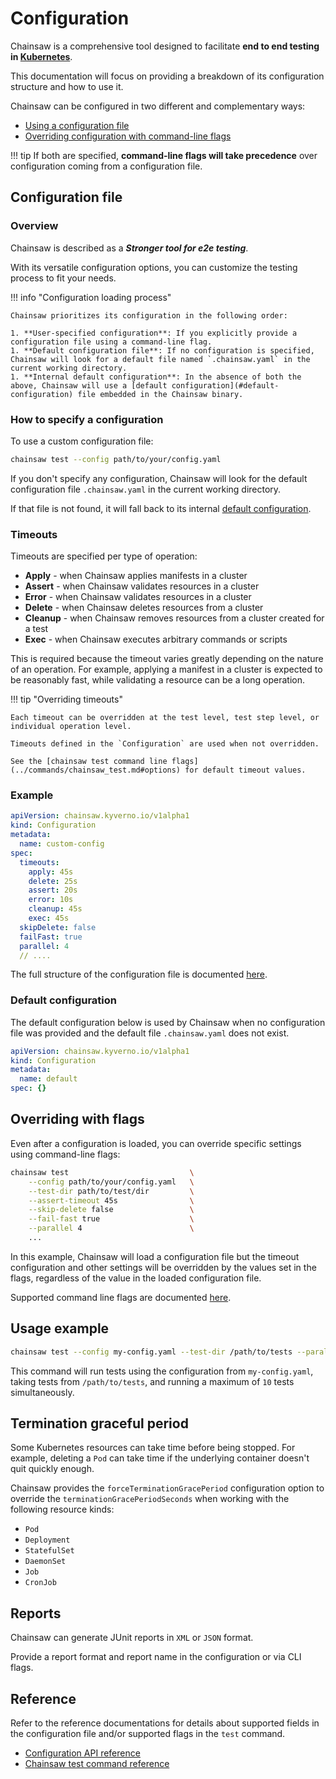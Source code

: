 # Configuration

Chainsaw is a comprehensive tool designed to facilitate **end to end testing in [Kubernetes](https://kubernetes.io)**.

This documentation will focus on providing a breakdown of its configuration structure and how to use it.

Chainsaw can be configured in two different and complementary ways:

- [Using a configuration file](#configuration-file)
- [Overriding configuration with command-line flags](#overriding-with-flags)

!!! tip
    If both are specified, **command-line flags will take precedence** over configuration coming from a configuration file.

## Configuration file

### Overview

Chainsaw is described as a **_Stronger tool for e2e testing_**.

With its versatile configuration options, you can customize the testing process to fit your needs.

!!! info "Configuration loading process"

    Chainsaw prioritizes its configuration in the following order:

    1. **User-specified configuration**: If you explicitly provide a configuration file using a command-line flag.
    1. **Default configuration file**: If no configuration is specified, Chainsaw will look for a default file named `.chainsaw.yaml` in the current working directory.
    1. **Internal default configuration**: In the absence of both the above, Chainsaw will use a [default configuration](#default-configuration) file embedded in the Chainsaw binary.

### How to specify a configuration

To use a custom configuration file:

```bash
chainsaw test --config path/to/your/config.yaml
```

If you don't specify any configuration, Chainsaw will look for the default configuration file `.chainsaw.yaml` in the current working directory.

If that file is not found, it will fall back to its internal [default configuration](#default-configuration).

### Timeouts

Timeouts are specified per type of operation:

- **Apply**    - when Chainsaw applies manifests in a cluster
- **Assert**   - when Chainsaw validates resources in a cluster
- **Error**    - when Chainsaw validates resources in a cluster
- **Delete**   - when Chainsaw deletes resources from a cluster
- **Cleanup**  - when Chainsaw removes resources from a cluster created for a test
- **Exec**     - when Chainsaw executes arbitrary commands or scripts

This is required because the timeout varies greatly depending on the nature of an operation.
For example, applying a manifest in a cluster is expected to be reasonably fast, while validating a resource can be a long operation.

!!! tip "Overriding timeouts"

    Each timeout can be overridden at the test level, test step level, or individual operation level.

    Timeouts defined in the `Configuration` are used when not overridden.

    See the [chainsaw test command line flags](../commands/chainsaw_test.md#options) for default timeout values.

### Example

```yaml
apiVersion: chainsaw.kyverno.io/v1alpha1
kind: Configuration
metadata:
  name: custom-config
spec:
  timeouts:
    apply: 45s
    delete: 25s
    assert: 20s
    error: 10s
    cleanup: 45s
    exec: 45s
  skipDelete: false
  failFast: true
  parallel: 4
  // ....
```

The full structure of the configuration file is documented [here](../apis/chainsaw.v1alpha1.md#chainsaw-kyverno-io-v1alpha1-Configuration).

### Default configuration

The default configuration below is used by Chainsaw when no configuration file was provided and the default file `.chainsaw.yaml` does not exist.

```yaml
apiVersion: chainsaw.kyverno.io/v1alpha1
kind: Configuration
metadata:
  name: default
spec: {}
```

## Overriding with flags

Even after a configuration is loaded, you can override specific settings using command-line flags:

```bash
chainsaw test                           \
    --config path/to/your/config.yaml   \
    --test-dir path/to/test/dir         \
    --assert-timeout 45s                \
    --skip-delete false                 \
    --fail-fast true                    \
    --parallel 4                        \
    ...
```

In this example, Chainsaw will load a configuration file but the timeout configuration and other settings will be overridden by the values set in the flags, regardless of the value in the loaded configuration file.

Supported command line flags are documented [here](../commands/chainsaw_test.md#options).

## Usage example

```bash
chainsaw test --config my-config.yaml --test-dir /path/to/tests --parallel 10
```

This command will run tests using the configuration from `my-config.yaml`, taking tests from `/path/to/tests`, and running a maximum of `10` tests simultaneously.

## Termination graceful period

Some Kubernetes resources can take time before being stopped. For example, deleting a `Pod` can take time if the underlying container doesn't quit quickly enough.

Chainsaw provides the `forceTerminationGracePeriod` configuration option to override the `terminationGracePeriodSeconds` when working with the following resource kinds:

- `Pod`
- `Deployment`
- `StatefulSet`
- `DaemonSet`
- `Job`
- `CronJob`

## Reports

Chainsaw can generate JUnit reports in `XML` or `JSON` format.

Provide a report format and report name in the configuration or via CLI flags.

## Reference

Refer to the reference documentations for details about supported fields in the configuration file and/or supported flags in the `test` command.

- [Configuration API reference](../apis/chainsaw.v1alpha1.md#chainsaw-kyverno-io-v1alpha1-Configuration)
- [Chainsaw test command reference](../commands/chainsaw_test.md#options)
